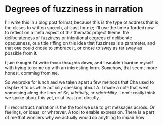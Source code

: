 # Degrees of fuzziness in narration

I'll write this in a blog post format, because this is the type of address that is the closes to written speech, at least for me; I'll use the time afforded now to reflect on a meta aspect of this thematic project theme: the deliberateness of fuzziness or intentional degrees of deliberate opaqueness, or a title riffing on this idea that fuzziness is a parameter, and that one could chose to embrace it, or chose to sway as far away as possible from it.

I just thought I'd write these thoughts down, and I wouldn't burden myself with trying to come up with an interesting form. Somehow, that seems more honest, comming from me.

So we broke for lunch and we taken apart a few methods that Cha used to display B to us while actually speaking about A. I made a note that went something along the lines of *So, relativity, or relatability*. I don't really think we spoke about this yet, or at least not directly.

I'll reconstruct: narration is the the tool we use to get messages across. Or feelings, or ideas, or whatever. A tool to enable expression. There is a part of me that wonders why we actually would do anything to impair how  
